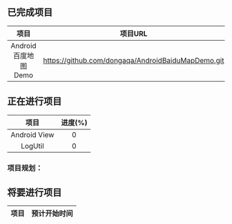 ## 已完成项目

|项目|项目URL|博客URL|
|:-:|:-:|:-:|
|Android百度地图Demo|https://github.com/dongaqa/AndroidBaiduMapDemo.git|http://www.jianshu.com/p/75562c425bef|


## 正在进行项目

|项目|进度(%)|
|:-:|:-:|
|Android View|0|
|LogUtil|0|

### 项目规划：

## 将要进行项目

|项目|预计开始时间|
|:-:|:-:|
